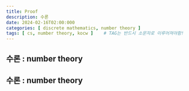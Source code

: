 ```yaml
---
title: Proof
description: 수론
date: 2024-02-16T02:00:000
categories: [ discrete mathematics, number theory ]
tags: [ cs, number theory, kocw ]    # TAG는 반드시 소문자로 이루어져야함!
---
```


<h2> 수론 : number theory </h2>
<h2> 수론 : number theory </h2>
